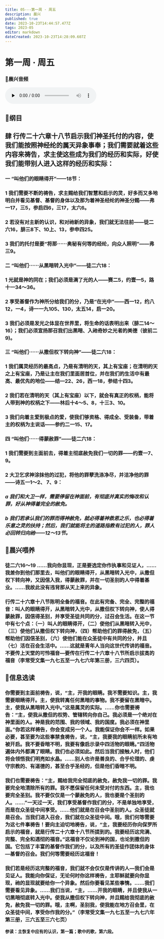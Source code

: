 ```yaml
---
title: 05---第一周 · 周五
description: 晨兴
published: true
date: 2023-10-23T14:44:57.477Z
tags: 2023-05
editor: markdown
dateCreated: 2023-10-23T14:28:09.607Z
---
```


# 第一周 · 周五
### 🎵晨兴音频
<audio id="audio" controls="" preload="none" >
      <source id="mp3" src="/2023-05/week1/week1day5.mp3">
</audio>

## 📖纲目

## 肆  行传二十六章十八节启示我们神圣托付的内容，使我们能按照神经纶的属天异象事奉；我们需要就着这些内容来祷告，求主使这些成为我们的经历和实际，好使我们能带别人进入这样的经历和实际：

### 一  “叫他们的眼睛得开”——18节：

### 1  我们需要不断的祷告，求主赐给我们智慧和启示的灵，好多而又多地明白并看见基督、基督的身体以及那为着神圣经纶的神圣分赐——弗一17，三5，参启四6，三17，太六6。

### 2  若没有对主新的认识，和对祂新的异象，我们就无法往前——徒二六16，腓三8下、10上、13，参申四25。

### 3  我们的托付是要“将那⋯⋯奥秘有何等的经纶，向众人照明”——弗三9。

### 二  “叫他们⋯⋯从黑暗转入光中”——徒二六18：

### 1  光就是神的同在；我们必须是满了光的人——赛二5，约壹一5，路十一34～36。

### 2  享受基督作为神所分给我们的分，乃是“在光中”——西一12，约八12，一4，诗一一九105、130，太五14，启一20。

### 3  我们必须是发光之体显在世界里，将生命的话表明出来（腓二14～16）；我们必须宣扬那召我们出黑暗、入祂奇妙之光者的美德（彼前二9)。

### 三  “叫他们⋯⋯从撒但权下转向神”——徒二六18：

### 1  我们属灵经历的最高点，乃是有清明的天，其上有宝座；在清明的天之上有宝座，乃是让主在我们里面居首位，并在我们的生活中有最高、最优先的地位——结—22、26，西一18，参结十四3。

### 2  我们若在清明的天（其上有宝座）以下，就会有真正的权柄，能将人带到神的权柄之下——林后十4～5、8，十三3、10。

### 3  我们向着主爱到极点的爱，使我们够资格、得成全、受装备，带着主的权柄为主说话——参约二一15、17。

### 四   “叫他们⋯⋯得蒙赦罪”——徒二六18：

### 1  我们需要到主面前去，得着主彻底赦免我们一切的罪——约壹一7、9。

### 2  大卫乞求神涂抹他的过犯，将他的罪孽洗涤净尽，并洁净他的罪——诗五一1～2、 7、9：

### *a  我们和大卫一样，需要停留在神面前，有彻底并真实的悔改和认罪，好从神得着完全的赦免。*

### *b  我们若承认我们的罪而得神赦免，就必得着神救恩之乐，也必得着乐意之灵的扶持；然后，我们就能将主的道路指教有过犯的人，罪人必回转归向祂——12～13节。*

## 📖晨兴喂养

### **徒二六16～19    ……我向你显现，正是要选定你作执事和见证人，……我差你到他们那里去，叫他们的眼睛得开，从黑暗转入光中，从撒但权下转向神，又因信入我，得蒙赦罪，并在一切圣别的人中得着基业。……我故此没有违背那从天上来的异象。**

### 行传二十六章十八节陈明全备的福音。在此有完备、完全、完整的福音：叫人的眼睛得开，从黑暗转入光中，从撒但权下转向神，使人得蒙赦罪，因信得圣别，并享受圣徒共同的分，过召会生活。在这一节中有七个点：（一）叫人的眼睛得开，（二）使他们从黑暗转入光中，（三）使他们从撒但权下转向神，（四）帮助他们的罪得赦免，（五）帮助他们因信圣别，（六）使他们能在众圣徒中有共同的分，并且（七）活在召会生活中。……这就是青年人当向这世代传讲的福音。不要传上天堂的可怜福音—要传在行传二十六章十八节所启示拔高的福音（李常受文集一九七五至一九七六年第三册，三六四页）。

## 📖信息选读

### 你需要到主面前祷告，说，“主，开我的眼睛。我不需要知识。主，我需要眼睛得开。主，使我转离任何黑暗的事物。我不要留在黑暗中。主，使我从黑暗转入光中。”这是属灵的实际。……你也需要祷告：“主，使我从撒但的权势、管辖转向你自己。我必须是一个绝对在神里面的人。神是我的范围、我的领域、我的国度。我必须在神里面。”你若这样祷告，你会变成另一个人。我能保证你会不一样。如果必要，甚至要为这些事禁食祷告，说，“主，我要我的眼睛前所未有地被开启。我不要昏暗不明，我要有像启示录中四活物的眼睛。”四活物遍体内外都满了眼睛。我们也必须如此。然后当我们接触人时，他们将会领悟我们明亮如水晶。……别人也许是善良的、合乎伦理的、虔守宗教的、有道德的，甚至合乎圣经的，但是他们昏暗不明。

### 我们也需要祷告：“主，赐给我完全彻底的赦免，赦免我一切的罪。我要完全地清除所有的罪。我不愿保留任何未受对付的东西。主，我也要完全圣别。我不要仅仅是一个蒙赦免的人，我也要是个圣别的人。……”一天过一天，我们享受基督作我们的分，不是单独地享受，而是在众圣徒中间享受。……他们就是在召会中圣别的人。众圣徒就是召会。当我们进入召会，我们就在众圣徒中间。哦，我们何等需要为这七件事祷告！要向主迫切地祷告，说，“主，我要经历你向保罗所启示的福音，就是行传二十六章十八节所提到的。我要经历这完满、完整、完全和透彻的福音。”这福音不仅论到神的国，也论到撒但的国。它包括了丰富的基督作我们的分，以及所有的圣徒作团体的身体—基督的召会。我们何等需要经历这福音！

### 我们若是经历这完整的福音，我们就不会仅仅是传讲的人—我们会是见证人。我能向你保证，无论何时你这样祷告，主耶稣就要向你显现，祂的显现就要给你一个异象。然后你要看见某些事情。……我们需要看见异象。……我们当说，“主，……开我的眼睛，并且使我从一切黑暗彻底转入光中。使我从撒但权下转向神，并且赐给我彻底的赦免，赦免我一切的罪。哦，主啊，圣别我，使我能在地方召会里，在众圣徒中间，享受你作我的分。”（李常受文集一九七五至一九七六年第三册，三六五至三六七页）

**参读：主恢复中应有的认识，第一篇；歌中的歌，第六段。**
<!-- Google tag (gtag.js) -->
<script async src="https://www.googletagmanager.com/gtag/js?id=G-1P8709Z16T"></script>
<script>
  window.dataLayer = window.dataLayer || [];
  function gtag(){dataLayer.push(arguments);}
  gtag('js', new Date());

  gtag('config', 'G-1P8709Z16T');
</script>